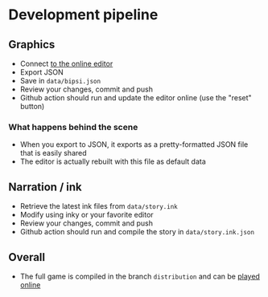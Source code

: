 # Development pipeline

## Graphics

* Connect [to the online editor](https://smwhr.github.io/sprout-detective/editor)
* Export JSON
* Save in `data/bipsi.json`
* Review your changes, commit and push
* Github action should run and update the editor online (use the "reset" button)


### What happens behind the scene

* When you export to JSON, it exports as a pretty-formatted JSON file that is easily shared
* The editor is actually rebuilt with this file as default data

## Narration / ink

* Retrieve the latest ink files from `data/story.ink`
* Modify using inky or your favorite editor
* Review your changes, commit and push
* Github action should run and compile the story in `data/story.ink.json`


## Overall

* The full game is compiled in the branch `distribution` and can be [played online](https://smwhr.github.io/sprout-detective/)